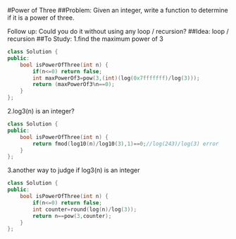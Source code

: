 #Power of Three
##Problem:
Given an integer, write a function to determine if it is a power of three.

Follow up:
Could you do it without using any loop / recursion?
##Idea:
loop / recursion
##To Study:
1.find the maximum power of 3
```cpp
class Solution {
public:
    bool isPowerOfThree(int n) {
        if(n<=0) return false;
        int maxPowerOf3=pow(3,(int)(log(0x7fffffff)/log(3)));
        return (maxPowerOf3%n==0);
    }
};
```
2.log3(n) is an integer?
```cpp
class Solution {
public:
    bool isPowerOfThree(int n) {
        return fmod(log10(n)/log10(3),1)==0;//log(243)/log(3) error
    }
};
```
3.another way to judge if log3(n) is an integer
```cpp
class Solution {
public:
    bool isPowerOfThree(int n) {
        if(n<=0) return false;
        int counter=round(log(n)/log(3));
        return n==pow(3,counter);
    }
};
```


